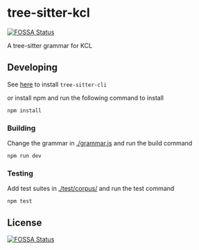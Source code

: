 # tree-sitter-kcl

[![FOSSA Status](https://app.fossa.com/api/projects/git%2Bgithub.com%2Fkcl-lang%2Ftree-sitter-kcl.svg?type=shield)](https://app.fossa.com/projects/git%2Bgithub.com%2Fkcl-lang%2Ftree-sitter-kcl?ref=badge_shield)

A tree-sitter grammar for KCL

## Developing

See [here](https://tree-sitter.github.io/tree-sitter/creating-parsers) to install `tree-sitter-cli`

or install npm and run the following command to install

```shell
npm install
```

### Building

Change the grammar in [./grammar.js](./grammar.js) and run the build command

```shell
npm run dev
```

### Testing

Add test suites in [./test/corpus/](./test/corpus/) and run the test command

```shell
npm test
```

## License

[![FOSSA Status](https://app.fossa.com/api/projects/git%2Bgithub.com%2Fkcl-lang%2Ftree-sitter-kcl.svg?type=large)](https://app.fossa.com/projects/git%2Bgithub.com%2Fkcl-lang%2Ftree-sitter-kcl?ref=badge_large)
